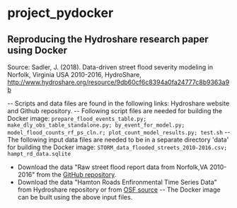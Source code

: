 # project_pydocker
## Reproducing the Hydroshare research paper using Docker

Source: Sadler, J. (2018). Data-driven street flood severity modeling in Norfolk, Virginia USA 2010-2016, HydroShare, http://www.hydroshare.org/resource/9db60cf6c8394a0fa24777c8b9363a9b

-- Scripts and data files are found in the following links:
Hydroshare website and Github repository.
-- Following script files are needed for building the Docker image:
```prepare_flood_events_table.py; make_dly_obs_table_standalone.py; by_event_for_model.py; model_flood_counts_rf_ps_cln.r; plot_count_model_results.py; test.sh```
-- The following input data files are needed to be in a separate directory 'data' for building the Docker image:
```STORM_data_flooded_streets_2010-2016.csv; hampt_rd_data.sqlite```
  - Download the data "Raw street flood report data from Norfolk,VA 2010-2016" from the [GitHub repository](https://github.com/Hydrocarpentry/reproduced_data/blob/master/STORM_data_flooded_streets_2010-2016.csv). 
  - Download the data "Hamton Roads Enfironmental Time Series Data" from Hydroshare repository or from [OSF source](https://osf.io/mr7jx/?action=download)
-- The Docker image can be built using the above input files.
